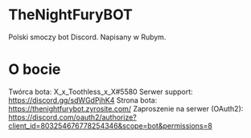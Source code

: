 # TheNightFuryBOT
Polski smoczy bot Discord. Napisany w Rubym.
# O bocie
Twórca bota: X_x_Toothless_x_X#5580
Serwer support: https://discord.gg/sdWGdPjhK4
Strona bota: https://thenightfurybot.zyrosite.com/
Zaproszenie na serwer (OAuth2): https://discord.com/oauth2/authorize?client_id=803254676778254346&scope=bot&permissions=8
